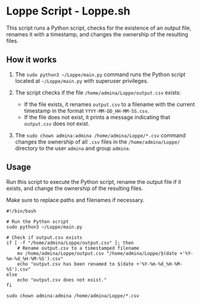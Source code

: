 # Loppe Script - Loppe.sh

This script runs a Python script, checks for the existence of an output file, renames it with a timestamp, and changes the ownership of the resulting files.

## How it works

1. The `sudo python3 ~/Loppe/main.py` command runs the Python script located at `~/Loppe/main.py` with superuser privileges.

2. The script checks if the file `/home/admina/Loppe/output.csv` exists:
   - If the file exists, it renames `output.csv` to a filename with the current timestamp in the format `YYYY-MM-DD_HH-MM-SS.csv`.
   - If the file does not exist, it prints a message indicating that `output.csv` does not exist.

3. The `sudo chown admina:admina /home/admina/Loppe/*.csv` command changes the ownership of all `.csv` files in the `/home/admina/Loppe/` directory to the user `admina` and group `admina`.

## Usage

Run this script to execute the Python script, rename the output file if it exists, and change the ownership of the resulting files.

Make sure to replace paths and filenames if necessary.

```shell
#!/bin/bash

# Run the Python script
sudo python3 ~/Loppe/main.py

# Check if output.csv exists
if [ -f "/home/admina/Loppe/output.csv" ]; then
    # Rename output.csv to a timestamped filename
    mv /home/admina/Loppe/output.csv "/home/admina/Loppe/$(date +'%Y-%m-%d_%H-%M-%S').csv"
    echo "output.csv has been renamed to $(date +'%Y-%m-%d_%H-%M-%S').csv"
else
    echo "output.csv does not exist."
fi

sudo chown admina:admina /home/admina/Loppe/*.csv